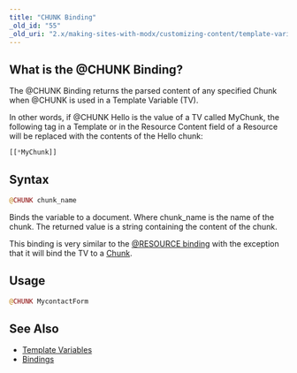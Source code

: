 ```yaml
---
title: "CHUNK Binding"
_old_id: "55"
_old_uri: "2.x/making-sites-with-modx/customizing-content/template-variables/bindings/chunk-binding"
---
```


## What is the @CHUNK Binding?

The @CHUNK Binding returns the parsed content of any specified Chunk when @CHUNK is used in a Template Variable (TV).

In other words, if @CHUNK Hello is the value of a TV called MyChunk, the following tag in a Template or in the Resource Content field of a Resource will be replaced with the contents of the Hello chunk:

``` php 
[[*MyChunk]]
```

## Syntax

``` php 
@CHUNK chunk_name
```

Binds the variable to a document. Where chunk\_name is the name of the chunk. The returned value is a string containing the content of the chunk.

This binding is very similar to the [@RESOURCE binding](making-sites-with-modx/customizing-content/template-variables/bindings/resource-binding "RESOURCE Binding") with the exception that it will bind the TV to a [Chunk](making-sites-with-modx/structuring-your-site/chunks "Chunks").

## Usage

``` php 
@CHUNK MycontactForm
```

## See Also

- [Template Variables](making-sites-with-modx/customizing-content/template-variables "Template Variables")
- [Bindings](making-sites-with-modx/customizing-content/template-variables/bindings "Bindings")